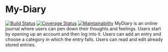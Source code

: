# My-Diary
[![Build Status](https://travis-ci.org/alikibirig/My-Diary.svg?branch=master)](https://travis-ci.org/alikibirig/My-Diary)
[![Coverage Status](https://coveralls.io/repos/github/alikibirig/My-Diary/badge.svg?branch=master)](https://coveralls.io/github/alikibirig/My-Diary?branch=master)
[![Maintainability](https://api.codeclimate.com/v1/badges/ce6851605ff02e12c2a5/maintainability)](https://codeclimate.com/github/alikibirig/My-Diary/maintainability)
MyDiary is an online journal where users can pen down their thoughts and feelings.
Users start by opening up an account and then log into it.
Users can add an entry and choose a category in which the entry falls.
Users can read and edit already stored entries.  